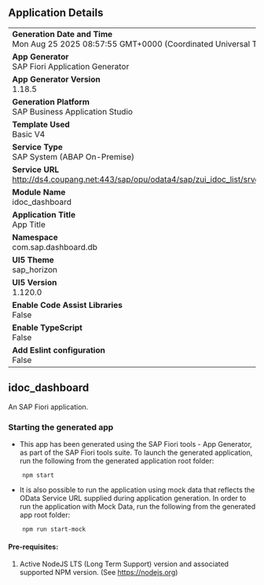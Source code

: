 ## Application Details
|               |
| ------------- |
|**Generation Date and Time**<br>Mon Aug 25 2025 08:57:55 GMT+0000 (Coordinated Universal Time)|
|**App Generator**<br>SAP Fiori Application Generator|
|**App Generator Version**<br>1.18.5|
|**Generation Platform**<br>SAP Business Application Studio|
|**Template Used**<br>Basic V4|
|**Service Type**<br>SAP System (ABAP On-Premise)|
|**Service URL**<br>http://ds4.coupang.net:443/sap/opu/odata4/sap/zui_idoc_list/srvd_a2x/sap/zui_outbound_idoc/0001/|
|**Module Name**<br>idoc_dashboard|
|**Application Title**<br>App Title|
|**Namespace**<br>com.sap.dashboard.db|
|**UI5 Theme**<br>sap_horizon|
|**UI5 Version**<br>1.120.0|
|**Enable Code Assist Libraries**<br>False|
|**Enable TypeScript**<br>False|
|**Add Eslint configuration**<br>False|

## idoc_dashboard

An SAP Fiori application.

### Starting the generated app

-   This app has been generated using the SAP Fiori tools - App Generator, as part of the SAP Fiori tools suite.  To launch the generated application, run the following from the generated application root folder:

```
    npm start
```

- It is also possible to run the application using mock data that reflects the OData Service URL supplied during application generation.  In order to run the application with Mock Data, run the following from the generated app root folder:

```
    npm run start-mock
```

#### Pre-requisites:

1. Active NodeJS LTS (Long Term Support) version and associated supported NPM version.  (See https://nodejs.org)


